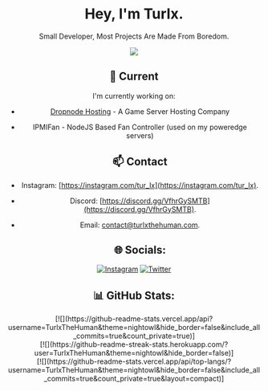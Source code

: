 <div align="center">
  <h1>Hey, I'm Turlx.</h1>

  <p>Small Developer, Most Projects Are Made From Boredom.</p>

  <p>
    <a href="https://skillicons.dev">
      <img src='https://skillicons.dev/icons?i=arduino,linux,php,js,nodejs,html,css,vite,mongodb,mysql,nginx,vscode' />
    </a>
  </p>


  <h2> 🔭 Current </h2>

I'm currently working on:
- [Dropnode Hosting](https://dropnode.net) - A Game Server Hosting Company 
- IPMIFan - NodeJS Based Fan Controller (used on my poweredge servers)

  <h2> 📫 Contact </h2>

- Instagram: [https://instagram.com/tur_lx](https://instagram.com/tur_lx).
- Discord: [https://discord.gg/VfhrGySMTB](https://discord.gg/VfhrGySMTB).
- Email: [contact@turlxthehuman.com](mailto:contact@turlxthehuman.com).

  <h2> 🌐 Socials: </h2>
[![Instagram](https://img.shields.io/badge/Instagram-%23E4405F.svg?logo=Instagram&logoColor=white)](https://instagram.com/tur_lx)
[![Twitter](https://img.shields.io/badge/Twitter-%231DA1F2.svg?logo=Twitter&logoColor=white)](https://twitter.com/TurlxTheHuman) 

  <h2> 📊 GitHub Stats: </h2>
[![](https://github-readme-stats.vercel.app/api?username=TurlxTheHuman&theme=nightowl&hide_border=false&include_all_commits=true&count_private=true)]<br/>
[![](https://github-readme-streak-stats.herokuapp.com/?user=TurlxTheHuman&theme=nightowl&hide_border=false)]<br/>
[![](https://github-readme-stats.vercel.app/api/top-langs/?username=TurlxTheHuman&theme=nightowl&hide_border=false&include_all_commits=true&count_private=true&layout=compact)]

</div>

